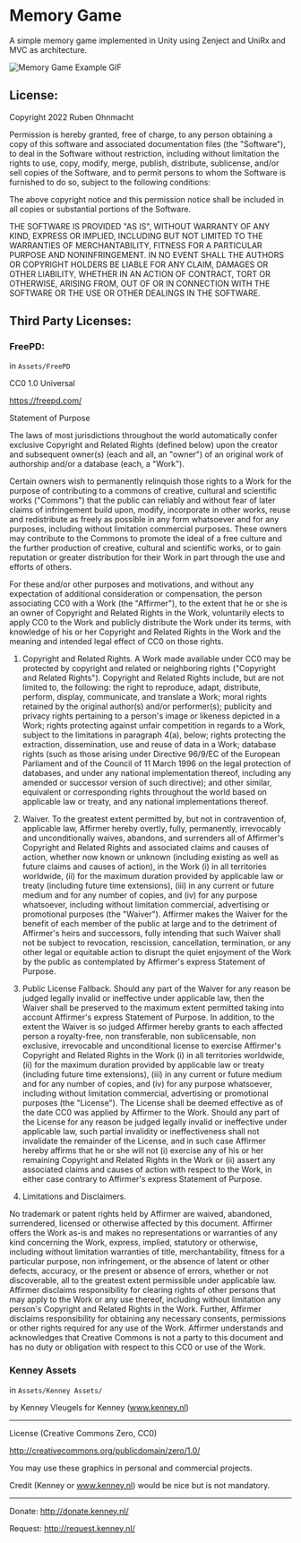 # Memory Game

A simple memory game implemented in Unity using Zenject and UniRx and MVC as architecture.   

![Memory Game Example GIF](MemoryGame.gif)

## License:

Copyright 2022 Ruben Ohnmacht

Permission is hereby granted, free of charge, to any person obtaining a copy of this software and associated
documentation files (the "Software"), to deal in the Software without restriction, including without limitation the
rights to use, copy, modify, merge, publish, distribute, sublicense, and/or sell copies of the Software, and to permit
persons to whom the Software is furnished to do so, subject to the following conditions:

The above copyright notice and this permission notice shall be included in all copies or substantial portions of the
Software.

THE SOFTWARE IS PROVIDED "AS IS", WITHOUT WARRANTY OF ANY KIND, EXPRESS OR IMPLIED, INCLUDING BUT NOT LIMITED TO THE
WARRANTIES OF MERCHANTABILITY, FITNESS FOR A PARTICULAR PURPOSE AND NONINFRINGEMENT. IN NO EVENT SHALL THE AUTHORS OR
COPYRIGHT HOLDERS BE LIABLE FOR ANY CLAIM, DAMAGES OR OTHER LIABILITY, WHETHER IN AN ACTION OF CONTRACT, TORT OR
OTHERWISE, ARISING FROM, OUT OF OR IN CONNECTION WITH THE SOFTWARE OR THE USE OR OTHER DEALINGS IN THE SOFTWARE.

## Third Party Licenses:

### FreePD:

in `Assets/FreePD`

CC0 1.0 Universal

https://freepd.com/

Statement of Purpose

The laws of most jurisdictions throughout the world automatically confer exclusive Copyright and Related Rights (defined
below) upon the creator and subsequent owner(s) (each and all, an "owner") of an original work of authorship and/or a
database (each, a "Work").

Certain owners wish to permanently relinquish those rights to a Work for the purpose of contributing to a commons of
creative, cultural and scientific works ("Commons") that the public can reliably and without fear of later claims of
infringement build upon, modify, incorporate in other works, reuse and redistribute as freely as possible in any form
whatsoever and for any purposes, including without limitation commercial purposes. These owners may contribute to the
Commons to promote the ideal of a free culture and the further production of creative, cultural and scientific works, or
to gain reputation or greater distribution for their Work in part through the use and efforts of others.

For these and/or other purposes and motivations, and without any expectation of additional consideration or
compensation, the person associating CC0 with a Work (the "Affirmer"), to the extent that he or she is an owner of
Copyright and Related Rights in the Work, voluntarily elects to apply CC0 to the Work and publicly distribute the Work
under its terms, with knowledge of his or her Copyright and Related Rights in the Work and the meaning and intended
legal effect of CC0 on those rights.

1. Copyright and Related Rights. A Work made available under CC0 may be protected by copyright and related or
   neighboring rights ("Copyright and Related Rights"). Copyright and Related Rights include, but are not limited to,
   the following:
   the right to reproduce, adapt, distribute, perform, display, communicate, and translate a Work; moral rights retained
   by the original author(s) and/or performer(s); publicity and privacy rights pertaining to a person's image or
   likeness depicted in a Work; rights protecting against unfair competition in regards to a Work, subject to the
   limitations in paragraph 4(a), below; rights protecting the extraction, dissemination, use and reuse of data in a
   Work; database rights (such as those arising under Directive 96/9/EC of the European Parliament and of the Council of
   11 March 1996 on the legal protection of databases, and under any national implementation thereof, including any
   amended or successor version of such directive); and other similar, equivalent or corresponding rights throughout the
   world based on applicable law or treaty, and any national implementations thereof.

2. Waiver. To the greatest extent permitted by, but not in contravention of, applicable law, Affirmer hereby overtly,
   fully, permanently, irrevocably and unconditionally waives, abandons, and surrenders all of Affirmer's Copyright and
   Related Rights and associated claims and causes of action, whether now known or unknown (including existing as well
   as future claims and causes of action), in the Work (i) in all territories worldwide, (ii) for the maximum duration
   provided by applicable law or treaty (including future time extensions), (iii) in any current or future medium and
   for any number of copies, and (iv) for any purpose whatsoever, including without limitation commercial, advertising
   or promotional purposes (the "Waiver"). Affirmer makes the Waiver for the benefit of each member of the public at
   large and to the detriment of Affirmer's heirs and successors, fully intending that such Waiver shall not be subject
   to revocation, rescission, cancellation, termination, or any other legal or equitable action to disrupt the quiet
   enjoyment of the Work by the public as contemplated by Affirmer's express Statement of Purpose.

3. Public License Fallback. Should any part of the Waiver for any reason be judged legally invalid or ineffective under
   applicable law, then the Waiver shall be preserved to the maximum extent permitted taking into account Affirmer's
   express Statement of Purpose. In addition, to the extent the Waiver is so judged Affirmer hereby grants to each
   affected person a royalty-free, non transferable, non sublicensable, non exclusive, irrevocable and unconditional
   license to exercise Affirmer's Copyright and Related Rights in the Work (i) in all territories worldwide, (ii) for
   the maximum duration provided by applicable law or treaty (including future time extensions), (iii) in any current or
   future medium and for any number of copies, and (iv) for any purpose whatsoever, including without limitation
   commercial, advertising or promotional purposes (the "License"). The License shall be deemed effective as of the date
   CC0 was applied by Affirmer to the Work. Should any part of the License for any reason be judged legally invalid or
   ineffective under applicable law, such partial invalidity or ineffectiveness shall not invalidate the remainder of
   the License, and in such case Affirmer hereby affirms that he or she will not (i) exercise any of his or her
   remaining Copyright and Related Rights in the Work or (ii) assert any associated claims and causes of action with
   respect to the Work, in either case contrary to Affirmer's express Statement of Purpose.

4. Limitations and Disclaimers.

No trademark or patent rights held by Affirmer are waived, abandoned, surrendered, licensed or otherwise affected by
this document. Affirmer offers the Work as-is and makes no representations or warranties of any kind concerning the
Work, express, implied, statutory or otherwise, including without limitation warranties of title, merchantability,
fitness for a particular purpose, non infringement, or the absence of latent or other defects, accuracy, or the present
or absence of errors, whether or not discoverable, all to the greatest extent permissible under applicable law. Affirmer
disclaims responsibility for clearing rights of other persons that may apply to the Work or any use thereof, including
without limitation any person's Copyright and Related Rights in the Work. Further, Affirmer disclaims responsibility for
obtaining any necessary consents, permissions or other rights required for any use of the Work. Affirmer understands and
acknowledges that Creative Commons is not a party to this document and has no duty or obligation with respect to this
CC0 or use of the Work.

### Kenney Assets

in `Assets/Kenney Assets/`

by Kenney Vleugels for Kenney (www.kenney.nl)

------------------------------

License (Creative Commons Zero, CC0)

http://creativecommons.org/publicdomain/zero/1.0/

You may use these graphics in personal and commercial projects.

Credit (Kenney or www.kenney.nl) would be nice but is not mandatory.

------------------------------

Donate:   http://donate.kenney.nl/

Request:  http://request.kenney.nl/